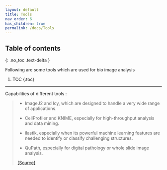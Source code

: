 ```yaml
---
layout: default
title: Tools
nav_order: 6
has_children: true
permalink: /docs/Tools
---
```


## Table of contents
{: .no_toc .text-delta }

Following are some tools which are used for bio image analysis

1. TOC
{:toc}

---

Capabilities of different tools :

> * ImageJ2 and Icy, which are designed to handle a very wide range of applications.
>
> * CellProfiler and KNIME, especially for high-throughput analysis and data mining.
>
> * ilastik, especially when its powerful machine learning features are needed to identify or classify challenging structures.
>
> * QuPath, especially for digital pathology or whole slide image analysis.
>
> [[Source]](https://petebankhead.gitbooks.io/imagej-intro/content/)


